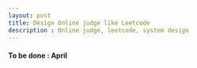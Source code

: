 ```yaml
---
layout: post
title: Design Online judge like Leetcode
description : Online judge, leetcode, system design
---
```


#### To be done : April

